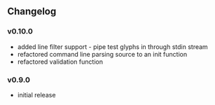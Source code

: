 ## Changelog

### v0.10.0

- added line filter support - pipe test glyphs in through stdin stream
- refactored command line parsing source to an init function
- refactored validation function



### v0.9.0

- initial release